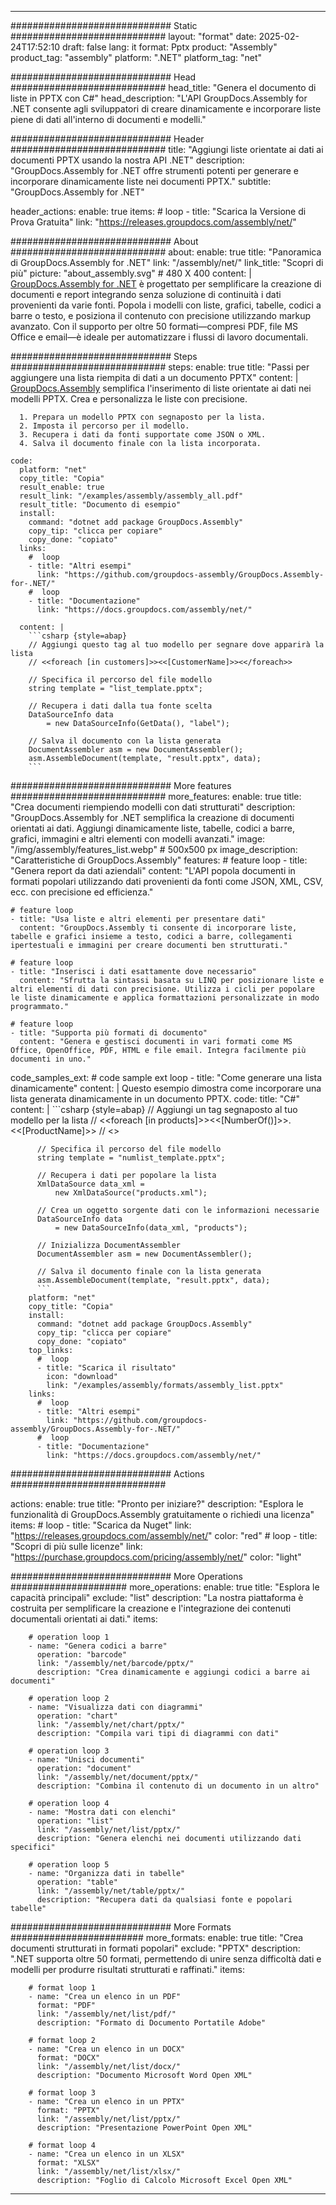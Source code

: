 



---
############################# Static ############################
layout: "format"
date:  2025-02-24T17:52:10
draft: false
lang: it
format: Pptx
product: "Assembly"
product_tag: "assembly"
platform: ".NET"
platform_tag: "net"

############################# Head ############################
head_title: "Genera el documento di liste in PPTX con C#"
head_description: "L'API GroupDocs.Assembly for .NET consente agli sviluppatori di creare dinamicamente e incorporare liste piene di dati all'interno di documenti e modelli."

############################# Header ############################
title: "Aggiungi liste orientate ai dati ai documenti PPTX usando la nostra API .NET" 
description: "GroupDocs.Assembly for .NET offre strumenti potenti per generare e incorporare dinamicamente liste nei documenti PPTX."
subtitle: "GroupDocs.Assembly for .NET" 

header_actions:
  enable: true
  items:
    #  loop
    - title: "Scarica la Versione di Prova Gratuita"
      link: "https://releases.groupdocs.com/assembly/net/"
      
############################# About ############################
about:
    enable: true
    title: "Panoramica di GroupDocs.Assembly for .NET"
    link: "/assembly/net/"
    link_title: "Scopri di più"
    picture: "about_assembly.svg" # 480 X 400
    content: |
       [GroupDocs.Assembly for .NET](/assembly/net/) è progettato per semplificare la creazione di documenti e report integrando senza soluzione di continuità i dati provenienti da varie fonti. Popola i modelli con liste, grafici, tabelle, codici a barre o testo, e posiziona il contenuto con precisione utilizzando markup avanzato. Con il supporto per oltre 50 formati—compresi PDF, file MS Office e email—è ideale per automatizzare i flussi di lavoro documentali.

############################# Steps ############################
steps:
    enable: true
    title: "Passi per aggiungere una lista riempita di dati a un documento PPTX"
    content: |
      [GroupDocs.Assembly](/assembly/net/) semplifica l'inserimento di liste orientate ai dati nei modelli PPTX. Crea e personalizza le liste con precisione.
      
      1. Prepara un modello PPTX con segnaposto per la lista.
      2. Imposta il percorso per il modello.
      3. Recupera i dati da fonti supportate come JSON o XML.
      4. Salva il documento finale con la lista incorporata.
   
    code:
      platform: "net"
      copy_title: "Copia"
      result_enable: true
      result_link: "/examples/assembly/assembly_all.pdf"
      result_title: "Documento di esempio"
      install:
        command: "dotnet add package GroupDocs.Assembly"
        copy_tip: "clicca per copiare"
        copy_done: "copiato"
      links:
        #  loop
        - title: "Altri esempi"
          link: "https://github.com/groupdocs-assembly/GroupDocs.Assembly-for-.NET/"
        #  loop
        - title: "Documentazione"
          link: "https://docs.groupdocs.com/assembly/net/"
          
      content: |
        ```csharp {style=abap}
        // Aggiungi questo tag al tuo modello per segnare dove apparirà la lista
        // <<foreach [in customers]>><<[CustomerName]>><</foreach>>

        // Specifica il percorso del file modello
        string template = "list_template.pptx";

        // Recupera i dati dalla tua fonte scelta
        DataSourceInfo data 
            = new DataSourceInfo(GetData(), "label");

        // Salva il documento con la lista generata
        DocumentAssembler asm = new DocumentAssembler();
        asm.AssembleDocument(template, "result.pptx", data);
        ```            

############################# More features ############################
more_features:
  enable: true
  title: "Crea documenti riempiendo modelli con dati strutturati"
  description: "GroupDocs.Assembly for .NET semplifica la creazione di documenti orientati ai dati. Aggiungi dinamicamente liste, tabelle, codici a barre, grafici, immagini e altri elementi con modelli avanzati."
  image: "/img/assembly/features_list.webp" # 500x500 px
  image_description: "Caratteristiche di GroupDocs.Assembly"
  features:
    # feature loop
    - title: "Genera report da dati aziendali"
      content: "L'API popola documenti in formati popolari utilizzando dati provenienti da fonti come JSON, XML, CSV, ecc. con precisione ed efficienza."

    # feature loop
    - title: "Usa liste e altri elementi per presentare dati"
      content: "GroupDocs.Assembly ti consente di incorporare liste, tabelle e grafici insieme a testo, codici a barre, collegamenti ipertestuali e immagini per creare documenti ben strutturati."

    # feature loop
    - title: "Inserisci i dati esattamente dove necessario"
      content: "Sfrutta la sintassi basata su LINQ per posizionare liste e altri elementi di dati con precisione. Utilizza i cicli per popolare le liste dinamicamente e applica formattazioni personalizzate in modo programmato."

    # feature loop
    - title: "Supporta più formati di documento"
      content: "Genera e gestisci documenti in vari formati come MS Office, OpenOffice, PDF, HTML e file email. Integra facilmente più documenti in uno."
      
  code_samples_ext:
    # code sample ext loop
    - title: "Come generare una lista dinamicamente"
      content: |
        Questo esempio dimostra come incorporare una lista generata dinamicamente in un documento PPTX.
      code:
        title: "C#"
        content: |
          ```csharp {style=abap}
          // Aggiungi un tag segnaposto al tuo modello per la lista
          // <<foreach [in products]>><<[NumberOf()]>>. <<[ProductName]>>
          // <</foreach>>

          // Specifica il percorso del file modello
          string template = "numlist_template.pptx";

          // Recupera i dati per popolare la lista
          XmlDataSource data_xml =
              new XmlDataSource("products.xml");

          // Crea un oggetto sorgente dati con le informazioni necessarie
          DataSourceInfo data 
              = new DataSourceInfo(data_xml, "products");

          // Inizializza DocumentAssembler
          DocumentAssembler asm = new DocumentAssembler();

          // Salva il documento finale con la lista generata
          asm.AssembleDocument(template, "result.pptx", data);
          ```
        platform: "net"
        copy_title: "Copia"
        install:
          command: "dotnet add package GroupDocs.Assembly"
          copy_tip: "clicca per copiare"
          copy_done: "copiato"
        top_links:
          #  loop
          - title: "Scarica il risultato"
            icon: "download"
            link: "/examples/assembly/formats/assembly_list.pptx"
        links:
          #  loop
          - title: "Altri esempi"
            link: "https://github.com/groupdocs-assembly/GroupDocs.Assembly-for-.NET/"
          #  loop
          - title: "Documentazione"
            link: "https://docs.groupdocs.com/assembly/net/"
            

            


############################# Actions ############################

actions:
  enable: true
  title: "Pronto per iniziare?"
  description: "Esplora le funzionalità di GroupDocs.Assembly gratuitamente o richiedi una licenza"
  items:
    #  loop
    - title: "Scarica da Nuget"
      link: "https://releases.groupdocs.com/assembly/net/"
      color: "red"
        #  loop
    - title: "Scopri di più sulle licenze"
      link: "https://purchase.groupdocs.com/pricing/assembly/net/"
      color: "light"


############################# More Operations #####################
more_operations:
    enable: true
    title: "Esplora le capacità principali"
    exclude: "list"
    description: "La nostra piattaforma è costruita per semplificare la creazione e l'integrazione dei contenuti documentali orientati ai dati."
    items: 
          
        # operation loop 1
        - name: "Genera codici a barre"
          operation: "barcode"
          link: "/assembly/net/barcode/pptx/"
          description: "Crea dinamicamente e aggiungi codici a barre ai documenti"

        # operation loop 2
        - name: "Visualizza dati con diagrammi"
          operation: "chart"
          link: "/assembly/net/chart/pptx/"
          description: "Compila vari tipi di diagrammi con dati"

        # operation loop 3
        - name: "Unisci documenti"
          operation: "document"
          link: "/assembly/net/document/pptx/"
          description: "Combina il contenuto di un documento in un altro"

        # operation loop 4
        - name: "Mostra dati con elenchi"
          operation: "list"
          link: "/assembly/net/list/pptx/"
          description: "Genera elenchi nei documenti utilizzando dati specifici"

        # operation loop 5
        - name: "Organizza dati in tabelle"
          operation: "table"
          link: "/assembly/net/table/pptx/"
          description: "Recupera dati da qualsiasi fonte e popolari tabelle"
         
          
############################# More Formats ########################
more_formats:
    enable: true
    title: "Crea documenti strutturati in formati popolari"
    exclude: "PPTX"
    description: ".NET supporta oltre 50 formati, permettendo di unire senza difficoltà dati e modelli per produrre risultati strutturati e raffinati."
    items: 
          
        # format loop 1
        - name: "Crea un elenco in un PDF"
          format: "PDF"
          link: "/assembly/net/list/pdf/"
          description: "Formato di Documento Portatile Adobe"
          
        # format loop 2
        - name: "Crea un elenco in un DOCX"
          format: "DOCX"
          link: "/assembly/net/list/docx/"
          description: "Documento Microsoft Word Open XML"
          
        # format loop 3
        - name: "Crea un elenco in un PPTX"
          format: "PPTX"
          link: "/assembly/net/list/pptx/"
          description: "Presentazione PowerPoint Open XML"
          
        # format loop 4
        - name: "Crea un elenco in un XLSX"
          format: "XLSX"
          link: "/assembly/net/list/xlsx/"
          description: "Foglio di Calcolo Microsoft Excel Open XML"


          

---